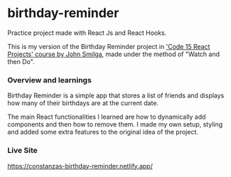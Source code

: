 # birthday-reminder
Practice project made with React Js and React Hooks.

This is my version of the Birthday Reminder project in ['Code 15 React Projects' course by John Smilga](https://youtu.be/a_7Z7C_JCyo), made under the method of "Watch and then Do". 

### Overview and learnings
Birthday Reminder is a simple app that stores a list of friends and displays how many of their birthdays are at the current date.

The main React functionalities I learned are how to dynamically add components and then how to remove them.
I made my own setup, styling and added some extra features to the original idea of the project.

### Live Site
https://constanzas-birthday-reminder.netlify.app/


